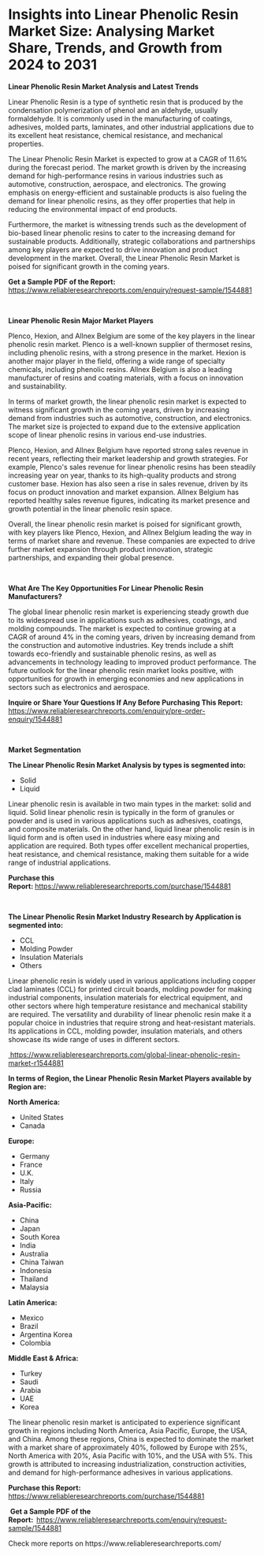 <p><h1>Insights into Linear Phenolic Resin Market Size: Analysing Market Share, Trends, and Growth from 2024 to 2031</h1></p><p><strong>Linear Phenolic Resin Market Analysis and Latest Trends</strong></p>
<p><p>Linear Phenolic Resin is a type of synthetic resin that is produced by the condensation polymerization of phenol and an aldehyde, usually formaldehyde. It is commonly used in the manufacturing of coatings, adhesives, molded parts, laminates, and other industrial applications due to its excellent heat resistance, chemical resistance, and mechanical properties.</p><p>The Linear Phenolic Resin Market is expected to grow at a CAGR of 11.6% during the forecast period. The market growth is driven by the increasing demand for high-performance resins in various industries such as automotive, construction, aerospace, and electronics. The growing emphasis on energy-efficient and sustainable products is also fueling the demand for linear phenolic resins, as they offer properties that help in reducing the environmental impact of end products.</p><p>Furthermore, the market is witnessing trends such as the development of bio-based linear phenolic resins to cater to the increasing demand for sustainable products. Additionally, strategic collaborations and partnerships among key players are expected to drive innovation and product development in the market. Overall, the Linear Phenolic Resin Market is poised for significant growth in the coming years.</p></p>
<p><strong>Get a Sample PDF of the Report:&nbsp;</strong> <a href="https://www.reliableresearchreports.com/enquiry/request-sample/1544881">https://www.reliableresearchreports.com/enquiry/request-sample/1544881</a></p>
<p>&nbsp;</p>
<p><strong>Linear Phenolic Resin Major Market Players</strong></p>
<p><p>Plenco, Hexion, and Allnex Belgium are some of the key players in the linear phenolic resin market. Plenco is a well-known supplier of thermoset resins, including phenolic resins, with a strong presence in the market. Hexion is another major player in the field, offering a wide range of specialty chemicals, including phenolic resins. Allnex Belgium is also a leading manufacturer of resins and coating materials, with a focus on innovation and sustainability.</p><p>In terms of market growth, the linear phenolic resin market is expected to witness significant growth in the coming years, driven by increasing demand from industries such as automotive, construction, and electronics. The market size is projected to expand due to the extensive application scope of linear phenolic resins in various end-use industries.</p><p>Plenco, Hexion, and Allnex Belgium have reported strong sales revenue in recent years, reflecting their market leadership and growth strategies. For example, Plenco's sales revenue for linear phenolic resins has been steadily increasing year on year, thanks to its high-quality products and strong customer base. Hexion has also seen a rise in sales revenue, driven by its focus on product innovation and market expansion. Allnex Belgium has reported healthy sales revenue figures, indicating its market presence and growth potential in the linear phenolic resin space.</p><p>Overall, the linear phenolic resin market is poised for significant growth, with key players like Plenco, Hexion, and Allnex Belgium leading the way in terms of market share and revenue. These companies are expected to drive further market expansion through product innovation, strategic partnerships, and expanding their global presence.</p></p>
<p>&nbsp;</p>
<p><strong>What Are The Key Opportunities For Linear Phenolic Resin Manufacturers?</strong></p>
<p><p>The global linear phenolic resin market is experiencing steady growth due to its widespread use in applications such as adhesives, coatings, and molding compounds. The market is expected to continue growing at a CAGR of around 4% in the coming years, driven by increasing demand from the construction and automotive industries. Key trends include a shift towards eco-friendly and sustainable phenolic resins, as well as advancements in technology leading to improved product performance. The future outlook for the linear phenolic resin market looks positive, with opportunities for growth in emerging economies and new applications in sectors such as electronics and aerospace.</p></p>
<p><strong>Inquire or Share Your Questions If Any Before Purchasing This Report:</strong> <a href="https://www.reliableresearchreports.com/enquiry/pre-order-enquiry/1544881">https://www.reliableresearchreports.com/enquiry/pre-order-enquiry/1544881</a></p>
<p>&nbsp;</p>
<p><strong>Market Segmentation</strong></p>
<p><strong>The Linear Phenolic Resin Market Analysis by types is segmented into:</strong></p>
<p><ul><li>Solid</li><li>Liquid</li></ul></p>
<p><p>Linear phenolic resin is available in two main types in the market: solid and liquid. Solid linear phenolic resin is typically in the form of granules or powder and is used in various applications such as adhesives, coatings, and composite materials. On the other hand, liquid linear phenolic resin is in liquid form and is often used in industries where easy mixing and application are required. Both types offer excellent mechanical properties, heat resistance, and chemical resistance, making them suitable for a wide range of industrial applications.</p></p>
<p><strong>Purchase this Report:&nbsp;</strong><a href="https://www.reliableresearchreports.com/purchase/1544881">https://www.reliableresearchreports.com/purchase/1544881</a></p>
<p>&nbsp;</p>
<p><strong>The Linear Phenolic Resin Market Industry Research by Application is segmented into:</strong></p>
<p><ul><li>CCL</li><li>Molding Powder</li><li>Insulation Materials</li><li>Others</li></ul></p>
<p><p>Linear phenolic resin is widely used in various applications including copper clad laminates (CCL) for printed circuit boards, molding powder for making industrial components, insulation materials for electrical equipment, and other sectors where high temperature resistance and mechanical stability are required. The versatility and durability of linear phenolic resin make it a popular choice in industries that require strong and heat-resistant materials. Its applications in CCL, molding powder, insulation materials, and others showcase its wide range of uses in different sectors.</p></p>
<p><a href="https://www.reliableresearchreports.com/global-linear-phenolic-resin-market-r1544881">&nbsp;https://www.reliableresearchreports.com/global-linear-phenolic-resin-market-r1544881</a></p>
<p><strong>In terms of Region, the Linear Phenolic Resin Market Players available by Region are:</strong></p>
<p>
    <p> <strong> North America: </strong>
        <ul>
            <li>United States</li>
            <li>Canada</li>
        </ul>
        </p> 
    <p> <strong> Europe: </strong>
        <ul>
            <li>Germany</li>
            <li>France</li>
            <li>U.K.</li>
            <li>Italy</li>
            <li>Russia</li>
        </ul>
        </p> 
    <p> <strong> Asia-Pacific: </strong>
        <ul>
            <li>China</li>
            <li>Japan</li>
            <li>South Korea</li>
            <li>India</li>
            <li>Australia</li>
            <li>China Taiwan</li>
            <li>Indonesia</li>
            <li>Thailand</li>
            <li>Malaysia</li>
        </ul>
        </p> 
    <p> <strong> Latin America: </strong>
        <ul>
            <li>Mexico</li>
            <li>Brazil</li>
            <li>Argentina Korea</li>
            <li>Colombia</li>
        </ul>
        </p> 
    <p> <strong> Middle East & Africa: </strong>
        <ul>
            <li>Turkey</li>
            <li>Saudi</li>
            <li>Arabia</li>
            <li>UAE</li>
            <li>Korea</li>
        </ul>
    </p>
    </p>
<p><p>The linear phenolic resin market is anticipated to experience significant growth in regions including North America, Asia Pacific, Europe, the USA, and China. Among these regions, China is expected to dominate the market with a market share of approximately 40%, followed by Europe with 25%, North America with 20%, Asia Pacific with 10%, and the USA with 5%. This growth is attributed to increasing industrialization, construction activities, and demand for high-performance adhesives in various applications.</p></p>
<p><strong>Purchase this Report: </strong><a href="https://www.reliableresearchreports.com/purchase/1544881">https://www.reliableresearchreports.com/purchase/1544881</a></p>
<p>&nbsp;<strong>Get a Sample PDF of the Report:&nbsp;&nbsp;</strong><a href="https://www.reliableresearchreports.com/enquiry/request-sample/1544881">https://www.reliableresearchreports.com/enquiry/request-sample/1544881</a></p>
<p><strong></strong></p>
<p>Check more reports on https://www.reliableresearchreports.com/</p>